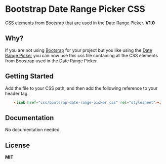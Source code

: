 # Bootstrap Date Range Picker CSS 

CSS elements from Bootsrap that are used in the Date Range Picker.
**V1.0**

## Why?

If you are not using [Bootsrap](http://getbootstrap.com/) for your project but you like using the [Date Range Picker](https://github.com/dangrossman/bootstrap-daterangepicker) you can now use 
this css file containing all the CSS elements from Boostrap used in the Date Range Picker.

## Getting Started

Add the file to your CSS path, and then add the following reference to your header tag.

```HTML
	<link href="css/bootsrap-date-range-picker.css" rel="stylesheet"></link>
```
## Documentation
	
No documentation needed.
	
## License

**MIT**